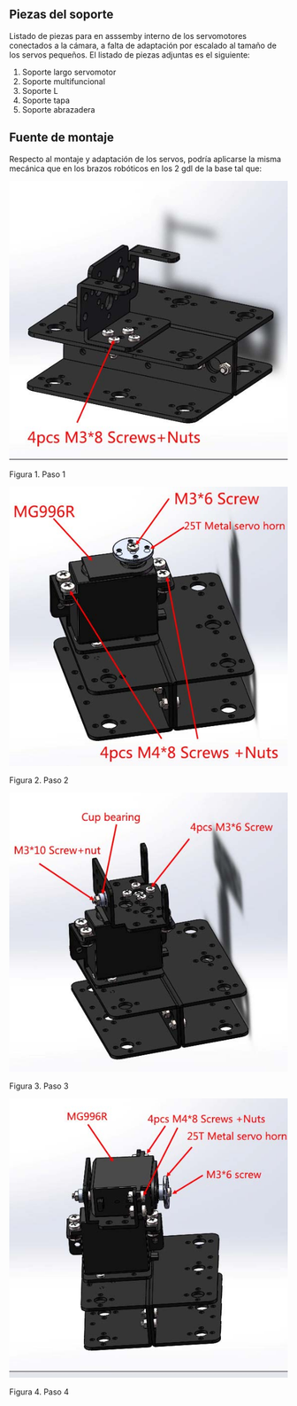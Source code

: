 ## Piezas del soporte

Listado de piezas para en asssemby interno de los servomotores conectados a la cámara, a falta de adaptación por escalado al tamaño de los servos pequeños.
El listado de piezas adjuntas es el siguiente:

1. Soporte largo servomotor
2. Soporte multifuncional
3. Soporte L
4. Soporte tapa
5. Soporte abrazadera

## Fuente de montaje

Respecto al montaje y adaptación de los servos, podría aplicarse la misma mecánica que en los brazos robóticos en los 2 gdl de la base tal que:

![Paso1](image4.jpg)

Figura 1. Paso 1

![Paso2](image3.jpg)

Figura 2. Paso 2

![Paso3](image1.jpg)

Figura 3. Paso 3

![Paso4](image2.jpg)

Figura 4. Paso 4
